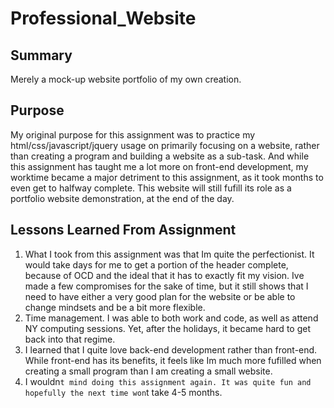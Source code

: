 # Professional_Website

## Summary
Merely a mock-up website portfolio of my own creation.

## Purpose
My original purpose for this assignment was to practice my html/css/javascript/jquery usage on primarily focusing on a website, rather than creating a program and building a website as a sub-task. And while this assignment has taught me a lot more on front-end development, my worktime became a major detriment to this assignment, as it took months to even get to halfway complete.
This website will still fufill its role as a portfolio website demonstration, at the end of the day.

## Lessons Learned From Assignment
1. What I took from this assignment was that Im quite the perfectionist. It would take days for me to get a portion of the header complete, because of OCD and the ideal that it has to exactly fit my vision. Ive made a few compromises for the sake of time, but it still shows that I need to have either a very good plan for the website or be able to change mindsets and be a bit more flexible.
2. Time management. I was able to both work and code, as well as attend NY computing sessions. Yet, after the holidays, it became hard to get back into that regime.
3. I learned that I quite love back-end development rather than front-end. While front-end has its benefits, it feels like Im much more fufilled when creating a small program than I am creating a small website.
4. I wouldn`t mind doing this assignment again. It was quite fun and hopefully the next time won`t take 4-5 months.
